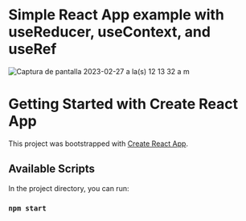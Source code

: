# Simple React App example with useReducer, useContext, and useRef

![Captura de pantalla 2023-02-27 a la(s) 12 13 32 a  m](https://user-images.githubusercontent.com/3886811/221473285-67261659-66ba-4765-ad72-fbd1b8fad28e.png)

# Getting Started with Create React App

This project was bootstrapped with [Create React App](https://github.com/facebook/create-react-app).

## Available Scripts

In the project directory, you can run:

### `npm start`
